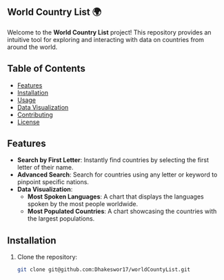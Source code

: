 ## World Country List 🌍

Welcome to the **World Country List** project! This repository provides an intuitive tool for exploring and interacting with data on countries from around the world. 

## Table of Contents
- [Features](#features)
- [Installation](#installation)
- [Usage](#usage)
- [Data Visualization](#data-visualization)
- [Contributing](#contributing)
- [License](#license)

## Features

- **Search by First Letter**: Instantly find countries by selecting the first letter of their name.
- **Advanced Search**: Search for countries using any letter or keyword to pinpoint specific nations.
- **Data Visualization**: 
  - **Most Spoken Languages**: A chart that displays the languages spoken by the most people worldwide.
  - **Most Populated Countries**: A chart showcasing the countries with the largest populations.

## Installation

1. Clone the repository:
   ```bash
   git clone git@github.com:Dhakeswor17/worldCountyList.git